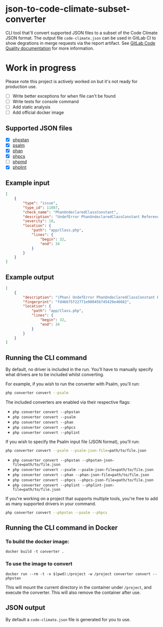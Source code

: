 # json-to-code-climate-subset-converter
CLI tool that'll convert supported JSON files to a subset of the Code Climate JSON format. The output file `code-climate.json` can be used in GitLab CI to show degrations in merge requests via the report artifact. See [GitLab Code Quality documentation](https://docs.gitlab.com/ee/user/project/merge_requests/code_quality.html#implementing-a-custom-tool) for more information.

# Work in progress

Please note this project is actively worked on but it's not ready for production use.

- [ ] Write better exceptions for when file can't be found
- [ ] Write tests for console command
- [ ] Add static analysis
- [ ] Add official docker image

## Supported JSON files

- [x] [phpstan](https://github.com/phpstan/phpstan)
- [x] [psalm](https://github.com/vimeo/psalm)
- [x] [phan](https://github.com/phan/phan)
- [x] [phpcs](https://github.com/squizlabs/PHP_CodeSniffer)
- [ ] [phpmd](https://github.com/phpmd/phpmd)
- [x] [phplint](https://github.com/overtrue/phplint)

## Example input

```json
[
    {
        "type": "issue",
        "type_id": 11007,
        "check_name": "PhanUndeclaredClassConstant",
        "description": "UndefError PhanUndeclaredClassConstant Reference to constant class from undeclared class \\PhpParser\\Node\\Stmt\\ClassMethod",
        "severity": 10,
        "location": {
            "path": "app/Class.php",
            "lines": {
                "begin": 32,
                "end": 34
            }
        }
    }
]
```

## Example output

```json
[
    {
        "description": "(Phan) UndefError PhanUndeclaredClassConstant Reference to constant class from undeclared class \\PhpParser\\Node\\Stmt\\ClassMethod",
        "fingerprint": "fd46675f22771e90045b745429e46682",
        "location": {
            "path": "app/Class.php",
            "lines": {
                "begin": 32,
                "end": 34
            }
        }
    }
]
```

## Running the CLI command

By default, no driver is included in the run. You'll have to manually specify what drivers are to be included whilst converting.

For example, if you wish to run the converter with Psalm, you'll run:

```sh
php converter convert --psalm
```
The included converters are enabled via their respective flags:

- `php converter convert --phpstan`
- `php converter convert --psalm`
- `php converter convert --phan`
- `php converter convert --phpcs`
- `php converter convert --phplint`

If you wish to specify the Psalm input file (JSON format), you'll run:

```sh
php converter convert --psalm --psalm-json-file=path/to/file.json
```

- `php converter convert --phpstan --phpstan-json-file=path/to/file.json`
- `php converter convert --psalm --psalm-json-file=path/to/file.json`
- `php converter convert --phan --phan-json-file=path/to/file.json`
- `php converter convert --phpcs --phpcs-json-file=path/to/file.json`
- `php converter convert --phplint --phplint-json-file=path/to/file.json`

If you're working on a project that supports multiple tools, you're free to add as many supported drivers in your command.

```sh
php converter convert --phpstan --psalm --phpcs
```

## Running the CLI command in Docker

### To build the docker image:
```shell
docker build -t converter .
```

### To use the image to convert
```shell
docker run --rm -t -v $(pwd):/project -w /project converter convert --phpstan
```
This will mount the current directory in the container under `/project`, and execute the converter.
This will also remove the container after use.

## JSON output

By default a `code-climate.json` file is generated for you to use.
